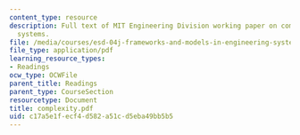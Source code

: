 ```yaml
---
content_type: resource
description: Full text of MIT Engineering Division working paper on complexity in
  systems.
file: /media/courses/esd-04j-frameworks-and-models-in-engineering-systems-engineering-system-design-spring-2007/c17a5e1fecf4d582a51cd5eba49bb5b5_complexity.pdf
file_type: application/pdf
learning_resource_types:
- Readings
ocw_type: OCWFile
parent_title: Readings
parent_type: CourseSection
resourcetype: Document
title: complexity.pdf
uid: c17a5e1f-ecf4-d582-a51c-d5eba49bb5b5
---
```

